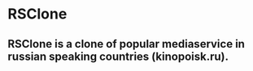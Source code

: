 # RSClone
## RSClone is a clone of popular mediaservice in russian speaking countries (kinopoisk.ru).
